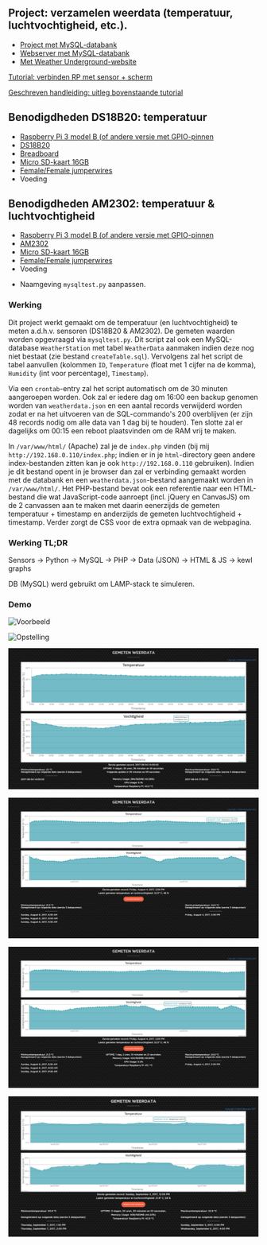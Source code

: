 ## Project: verzamelen weerdata (temperatuur, luchtvochtigheid, etc.).

- [Project met MySQL-databank](https://www.raspberryweather.com/python-script/)
- [Webserver met MySQL-databank](http://raspberrywebserver.com/sql-databases/using-mysql-on-a-raspberry-pi.html)
- [Met Weather Underground-website](https://computertotaal.nl/artikelen/overige-elektronica/raspberry-pi-2-als-weerstation-66473/?article-page=1)

[Tutorial: verbinden RP met sensor + scherm](https://www.youtube.com/watch?v=aEnS0-Jy2vE)

[Geschreven handleiding: uitleg bovenstaande tutorial](http://www.circuitbasics.com/raspberry-pi-ds18b20-temperature-sensor-tutorial/)

## Benodigdheden DS18B20: temperatuur

- [Raspberry Pi 3 model B (of andere versie met GPIO-pinnen](https://www.sossolutions.nl/raspberry-pi-3b?gclid=EAIaIQobChMIxdKmvI671QIVQ54bCh315gqsEAAYASAAEgKF0vD_BwE)
- [DS18B20](https://www.sossolutions.nl/374-ds18b20-digital-temperature-sensor-extras)
- [Breadboard](https://www.sossolutions.nl/half-size-breadboard)
- [Micro SD-kaart 16GB](https://www.sossolutions.nl/16gb-sandisk-ultra-micro-sdhc-80mb-s)
- [Female/Female jumperwires](https://www.sossolutions.nl/premium-female-female-jumper-wires-40-x-6)
- Voeding


## Benodigdheden AM2302: temperatuur & luchtvochtigheid

- [Raspberry Pi 3 model B (of andere versie met GPIO-pinnen](https://www.sossolutions.nl/raspberry-pi-3b?gclid=EAIaIQobChMIxdKmvI671QIVQ54bCh315gqsEAAYASAAEgKF0vD_BwE)
- [AM2302](https://www.sossolutions.nl/393-am2302-wired-dht22-temperature-humidity-sensor)
- [Micro SD-kaart 16GB](https://www.sossolutions.nl/16gb-sandisk-ultra-micro-sdhc-80mb-s)
- [Female/Female jumperwires](https://www.sossolutions.nl/premium-female-female-jumper-wires-40-x-6)
- Voeding


<!--## TODO / Op te letten

/- Parse string (?) naar int in javascript om te tonen op grafiek.
/- Omzetten van int naar float/double in javascript + MySQL, ...
- Pas op met parseren; ook opletten voor 10,20,30,etc. (De getekende lijn kan soms "onder" de lijnen van de y-as liggen) 
- Correctie: lijnen liggen niet per se onder andere lijnen, probleem was: parseren naar int...


**Maak ook een crontab via `crontab -e`:**

`TZ="Europe/Brussels"`

`0,30 * * * * /usr/bin/python /home/pi/mysqltest.py`

`00 00 * * * /home/pi/CopyData_DeleteFirst200Records.sh`

-->

- Naamgeving `mysqltest.py` aanpassen.
<!--- Toevoegen foto's.
 - Scheiden JS en PHP + lay-out CSS -->

### Werking

Dit project werkt gemaakt om de temperatuur (en luchtvochtigheid) te meten a.d.h.v. sensoren (DS18B20 & AM2302). De gemeten waarden worden opgevraagd via `mysqltest.py`. Dit script zal ook een MySQL-database `WeatherStation` met tabel `WeatherData` aanmaken indien deze nog niet bestaat (zie bestand `createTable.sql`). Vervolgens zal het script de tabel aanvullen (kolommen `ID`, `Temperature` (float met 1 cijfer na de komma), `Humidity` (int voor percentage), `Timestamp`).

Via een `crontab`-entry zal het script automatisch om de 30 minuten aangeroepen worden. Ook zal er iedere dag om 16:00 een backup genomen worden van `weatherdata.json` en een aantal records verwijderd worden zodat er na het uitvoeren van de SQL-commando's 200 overblijven (er zijn 48 records nodig om alle data van 1 dag bij te houden). Ten slotte zal er dagelijks om 00:15 een reboot plaatsvinden om de RAM vrij te maken.

In `/var/www/html/` (Apache) zal je de `index.php` vinden (bij mij `http://192.168.0.110/index.php`; indien er in je `html`-directory geen andere index-bestanden zitten kan je ook `http://192.168.0.110` gebruiken). Indien je dit bestand opent in je browser dan zal er verbinding gemaakt worden met de databank en een `weatherdata.json`-bestand aangemaakt worden in `/var/www/html/`. Het PHP-bestand bevat ook een referentie naar een HTML-bestand die wat JavaScript-code aanroept (incl. jQuery en CanvasJS) om de 2 canvassen aan te maken met daarin eenerzijds de gemeten temperatuur + timestamp en anderzijds de gemeten luchtvochtigheid + timestamp. Verder zorgt de CSS voor de extra opmaak van de webpagina.


### Werking TL;DR

Sensors -> Python -> MySQL -> PHP -> Data (JSON) -> HTML & JS ->  kewl graphs

DB (MySQL) werd gebruikt om LAMP-stack te simuleren.


### Demo

![Voorbeeld](img/voorbeeld.JPG)

![Opstelling](img/opstelling.jpg)

![Laatste versie](img/laatsteversie.PNG)

![Echte laatste versie](img/laatsteversie2.PNG)

![Echte laatste versie 2](img/laatsteversie2.1.PNG)

![Echte echte laatste versie 3](img/laatsteversie3.PNG)